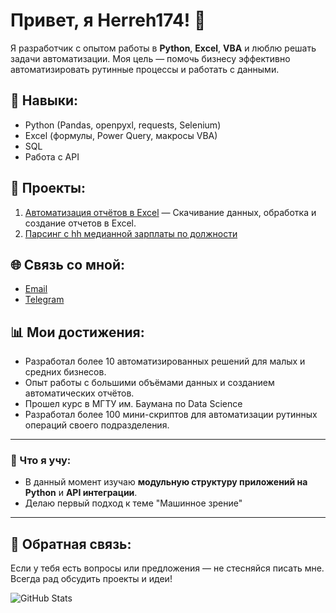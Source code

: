 # Привет, я Herreh174! 👋

Я разработчик с опытом работы в **Python**, **Excel**, **VBA** и люблю решать задачи автоматизации. Моя цель — помочь бизнесу эффективно автоматизировать рутинные процессы и работать с данными.

## 🔧 Навыки:
- Python (Pandas, openpyxl, requests, Selenium)
- Excel (формулы, Power Query, макросы VBA)
- SQL
- Работа с API

## 🚀 Проекты:
1. [Автоматизация отчётов в Excel](https://github.com/Herreh174/freelance-automation-portfolio) — Скачивание данных, обработка и создание отчетов в Excel.
2. [Парсинг с hh медианной зарплаты по должности](./case-02-job_salary_estimator1)

## 🌐 Связь со мной:
- [Email](mailto:Herreh174@gmail.com)
- [Telegram](https://t.me/kai_174_hh)

## 📊 Мои достижения:
- Разработал более 10 автоматизированных решений для малых и средних бизнесов.
- Опыт работы с большими объёмами данных и созданием автоматических отчётов.
- Прошел курс в МГТУ им. Баумана по Data Science
- Разработал более 100 мини-скриптов для автоматизации рутинных операций своего подразделения.

---

### 🌱 Что я учу:
- В данный момент изучаю **модульную структуру приложений на Python** и **API интеграции**.
- Делаю первый подход к теме "Машинное зрение"

---

## 💬 Обратная связь:
Если у тебя есть вопросы или предложения — не стесняйся писать мне. Всегда рад обсудить проекты и идеи!

![GitHub Stats](https://github-readme-stats.vercel.app/api?username=Herreh174&show_icons=true&hide_title=true&count_private=true&hide=prs&theme=radical)
